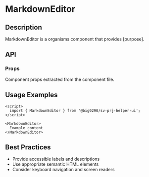 # MarkdownEditor

## Description

MarkdownEditor is a organisms component that provides [purpose].

## API

### Props

Component props extracted from the component file.

## Usage Examples

```svelte
<script>
  import { MarkdownEditor } from '@big0290/sv-prj-helper-ui';
</script>

<MarkdownEditor>
  Example content
</MarkdownEditor>
```

## Best Practices

- Provide accessible labels and descriptions
- Use appropriate semantic HTML elements
- Consider keyboard navigation and screen readers
